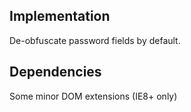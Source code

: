 ## Implementation

De-obfuscate password fields by default.

## Dependencies

Some minor DOM extensions (IE8+ only)

